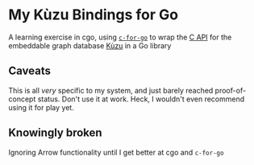 # My Kùzu Bindings for Go

A learning exercise in cgo, using [`c-for-go`][c-for-go] to wrap the [C API][c-api] for the embeddable graph database [Kùzu][kuzu] in a Go library

[c-api]: https://kuzudb.com/api-docs/c/kuzu_8h.html
[kuzu]: https://kuzudb.com
[c-for-go]: https://c.for-go.com

## Caveats

This is all *very* specific to my system, and just barely reached proof-of-concept status. Don't use it at work. Heck, I wouldn't even recommend using it for play yet.

## Knowingly broken

Ignoring Arrow functionality until I get better at cgo and `c-for-go`
